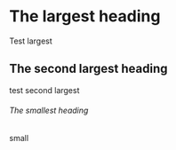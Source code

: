# The largest heading
Test largest
## The second largest heading
test second largest
###### The smallest heading
small